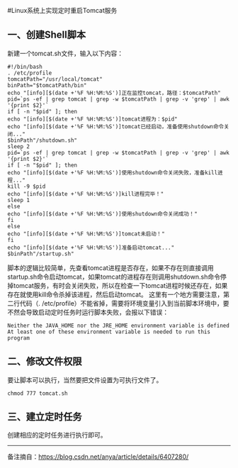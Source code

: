 #Linux系统上实现定时重启Tomcat服务
## 一、创建Shell脚本
新建一个tomcat.sh文件，输入以下内容：

```shell
#!/bin/bash
. /etc/profile
tomcatPath="/usr/local/tomcat"
binPath="$tomcatPath/bin"
echo "[info][$(date +'%F %H:%M:%S')]正在监控tomcat，路径：$tomcatPath"
pid=`ps -ef | grep tomcat | grep -w $tomcatPath | grep -v 'grep' | awk '{print $2}'`
if [ -n "$pid" ]; then
echo "[info][$(date +'%F %H:%M:%S')]tomcat进程为：$pid"
echo "[info][$(date +'%F %H:%M:%S')]tomcat已经启动，准备使用shutdown命令关闭..."
$binPath"/shutdown.sh"
sleep 2
pid=`ps -ef | grep tomcat | grep -w $tomcatPath | grep -v 'grep' | awk '{print $2}'`
if [ -n "$pid" ]; then
echo "[info][$(date +'%F %H:%M:%S')]使用shutdown命令关闭失败，准备kill进程..."
kill -9 $pid
echo "[info][$(date +'%F %H:%M:%S')]kill进程完毕！"
sleep 1
else
echo "[info][$(date +'%F %H:%M:%S')]使用shutdown命令关闭成功！"
fi
else
echo "[info][$(date +'%F %H:%M:%S')]tomcat未启动！"
fi
echo "[info][$(date +'%F %H:%M:%S')]准备启动tomcat..."
$binPath"/startup.sh"
```
脚本的逻辑比较简单，先查看tomcat进程是否存在，如果不存在则直接调用startup.sh命令启动tomcat，如果tomcat的进程存在则调用shutdown.sh命令停掉tomcat服务，有时会关闭失败，所以在检查一下tomcat进程时候还存在，如果存在就使用kill命令杀掉该进程，然后启动tomcat。
这里有一个地方需要注意，第二行代码（. /etc/profile）不能省掉，需要将环境变量引入到当前脚本环境中，要不然会导致启动定时任务时运行脚本失败，会报以下错误：
```
Neither the JAVA_HOME nor the JRE_HOME environment variable is defined At least one of these environment variable is needed to run this program
```
## 二、修改文件权限
要让脚本可以执行，当然要把文件设置为可执行文件了。
```shell
chmod 777 tomcat.sh
```
## 三、建立定时任务
创建相应的定时任务进行执行即可。

----------

备注摘自：https://blog.csdn.net/anya/article/details/6407280/

